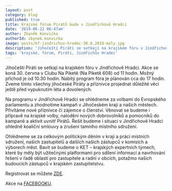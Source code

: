 ```yaml
---
layout: post
category: blog
published: true
title: Krajské fórum Pirátů bude v Jindřichově Hradci
date: '2019-06-22 06:47am'
author: Zbyněk Konvička
authorId: zbynek.konvicka
image: posts/kf-jindrichuv-hradec-30.6.2019-maly.jpg
description: 'Jihočeští Piráti se setkají na krajském fóru v Jindřichově Hradci. '
tags: 'krajské, fórum, Piráti, Jindřichův Hradec'
---
```

Jihočeští Piráti se setkají na krajském fóru v Jindřichově Hradci. Akce se koná 30. června v Clubu Na Piketě (Na Piketě 608) od 11 hodin. Možný příchod je od 10.30 hodin. Nabitý program fóra je plánován cca do 17 hodin. Zveme tímto všechny jihočeské Piráty a příznivce projednat důležité věci ještě před vypuknutím léta a dovolených.

Na programu v Jindřichově Hradci se ohlédneme za volbami do Evropského parlamentu a zhodnotíme kampaň v Jihočeském kraji a našich městech. Přivítáme nové příznivce či zájemce o členství. Věnovat se budeme i přípravě na krajské volby, nalodění nových dobrovolníků a pomocníků do kampaně a aktivit uvnitř Pirátů. Řešit budeme i situaci v Jindřichově Hradci ohledně koaliční smlouvy a zrušení tamního místního sdružení. 

Ohlédneme se za celkovým politickým děním v kraji a práci místních sdružení, našich zastupitelů a dalších našich zástupců v komisích a výborech měst. Bavit se budeme o KET – krajských expertních týmech, které by měly být užitečnými platformami pro sdílení informací a navrhování řešení v řadě oblastí pro zastupitele a radní v obcích, potažmo našich budoucích zástupců v krajském zastupitelstvu.

Registrovat se můžete [ZDE](https://docs.google.com/forms/d/1VlNEh40818V2SKopmAHXPw6orW_pFYUh5svWc1E_G3I/viewform?edit_requested=true).

Akce na [FACEBOOKU](https://www.facebook.com/events/381063696086923/).
